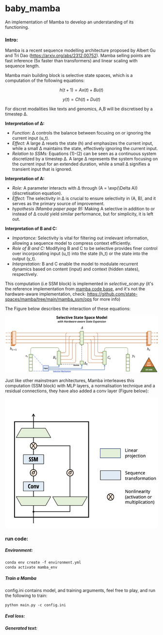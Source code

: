 # baby_mamba
An implementation of Mamba to develop an understanding of its functioning.

### Intro:
Mamba is a recent sequence modelling architecture proposed by Albert Gu and Tri Dao (https://arxiv.org/abs/2312.00752). Mamba selling points are fast inference (5x faster than transformers) and linear scaling with sequence length. 

Mamba main building block is selective state spaces, which is a computation of the following equations:


$$
h(t + 1) = Ax(t) + Bu(t)
$$

$$
y(t) = Ch(t) + Du(t)
$$

For discret modalities like texts and genomics, A,B will be discretised by a timestep ∆.

**Interpretation of ∆:**
- *Function:* ∆ controls the balance between focusing on or ignoring the current input \(u_t\).
- *Effect:* A large ∆ resets the state \(h\) and emphasizes the current input, while a small ∆ maintains the state, effectively ignoring the current input.
- *Relation to SSMs:* Equations (1)-(2) can be seen as a continuous system discretized by a timestep ∆. A large ∆ represents the system focusing on the current input for an extended duration, while a small ∆ signifies a transient input that is ignored.

**Interpretation of A:**
- *Role:* A parameter interacts with ∆ through \(A = \exp(\Delta A)\) (discretisation equation).
- *Effect:* The selectivity in ∆ is crucial to ensure selectivity in (A, B), and it serves as the primary source of improvement.
- *hypothesis (Mamba paper page 9):* Making A selective in addition to or instead of ∆ could yield similar performance, but for simplicity, it is left out.

**Interpretation of B and C:**
- *Importance:* Selectivity is vital for filtering out irrelevant information, allowing a sequence model to compress context efficiently.
- *Role of B and C:* Modifying B and C to be selective provides finer control over incorporating input \(u_t\) into the state \(h_t\) or the state into the output \(y_t\).
- *Interpretation:* B and C enable the model to modulate recurrent dynamics based on content (input) and context (hidden states), respectively.

This computation (i.e SSM block) is implemented in *selective_scan.py* (it's the reference implementation from [mamba code base](https://github.com/state-spaces/mamba/), and it's not the hardware-aware implementation, check: https://github.com/state-spaces/mamba/tree/main/mamba_ssm/ops for more info)

The Figure below describes the interaction of these equations:

![SSM Block](./assets/ssm.png)

Just like other mainstream architectures, Mamba interleaves this computation (SSM block) with MLP layers, a normalisation technique and a residual connections, they have also added a conv layer (Figure below):

<p align="center">
    <img alt="Mamba Architecture" src="./assets/mamba_architecture.png">
</p>


### run code:

##### Environment:
```
conda env create -f environment.yml
conda activate mamba_env
```
##### Train a Mamba
config.ini contains model, and training arguments, feel free to play, and run the following to train:
```
python main.py -c config.ini
```

##### Eval loss:


##### Generated text:
```
```

